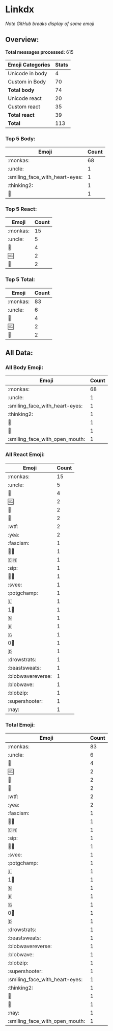 # Linkdx

*Note GitHub breaks display of some emoji*

## Overview:

**Total messages processed:** 615

Emoji Categories | Stats
-------|--------
Unicode in body | 4
Custom in Body | 70
**Total body** | 74
Unicode react | 20
Custom react | 35
**Total react** | 39
**Total** | 113

### Top 5 Body:

Emoji | Count
-------|--------
:monkas: | 68
:uncle: | 1
:smiling_face_with_heart-eyes: | 1
:thinking2: | 1
:straight_ruler: | 1

### Top 5 React:

Emoji | Count
-------|--------
:monkas: | 15
:uncle: | 5
💬 | 4
🆒 | 2
💯 | 2

### Top 5 Total:

Emoji | Count
-------|--------
:monkas: | 83
:uncle: | 6
💬 | 4
🆒 | 2
💯 | 2

## All Data:

### All Body Emoji:

Emoji | Count
-------|--------
:monkas: | 68
:uncle: | 1
:smiling_face_with_heart-eyes: | 1
:thinking2: | 1
:straight_ruler: | 1
:open_book: | 1
:smiling_face_with_open_mouth: | 1

### All React Emoji:

Emoji | Count
-------|--------
:monkas: | 15
:uncle: | 5
💬 | 4
🆒 | 2
💯 | 2
🙂 | 2
:wtf: | 2
:yea: | 2
:fascism: | 1
👍🏿 | 1
🇨🇳 | 1
:sip: | 1
👌🏿 | 1
:svee: | 1
:potgchamp: | 1
🇱 | 1
1⃣ | 1
🇳 | 1
🇰 | 1
🇬 | 1
0⃣ | 1
🇩 | 1
:drowstrats: | 1
:beastsweats: | 1
:blobwavereverse: | 1
:blobwave: | 1
:blobzip: | 1
:supershooter: | 1
:nay: | 1

### Total Emoji:

Emoji | Count
-------|--------
:monkas: | 83
:uncle: | 6
💬 | 4
🆒 | 2
💯 | 2
🙂 | 2
:wtf: | 2
:yea: | 2
:fascism: | 1
👍🏿 | 1
🇨🇳 | 1
:sip: | 1
👌🏿 | 1
:svee: | 1
:potgchamp: | 1
🇱 | 1
1⃣ | 1
🇳 | 1
🇰 | 1
🇬 | 1
0⃣ | 1
🇩 | 1
:drowstrats: | 1
:beastsweats: | 1
:blobwavereverse: | 1
:blobwave: | 1
:blobzip: | 1
:supershooter: | 1
:smiling_face_with_heart-eyes: | 1
:thinking2: | 1
:straight_ruler: | 1
:open_book: | 1
:nay: | 1
:smiling_face_with_open_mouth: | 1

